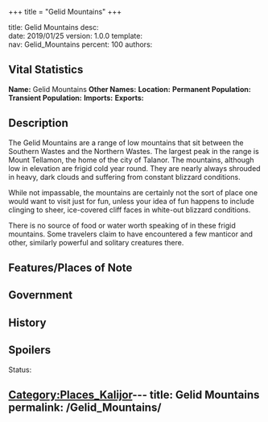 +++
title = "Gelid Mountains"
+++

title:		Gelid Mountains
desc:		
date:		2019/01/25
version:	1.0.0
template:	
nav:		Gelid_Mountains
percent:	100
authors:	
## Vital Statistics

**Name:** Gelid Mountains
**Other Names:**
**Location:**
**Permanent Population:**
**Transient Population:**
**Imports:**
**Exports:**

## Description

The Gelid Mountains are a range of low mountains that sit between the
Southern Wastes and the Northern Wastes. The largest peak in the range
is Mount Tellamon, the home of the city of Talanor. The mountains,
although low in elevation are frigid cold year round. They are nearly
always shrouded in heavy, dark clouds and suffering from constant
blizzard conditions.

While not impassable, the mountains are certainly not the sort of place
one would want to visit just for fun, unless your idea of fun happens to
include clinging to sheer, ice-covered cliff faces in white-out blizzard
conditions.

There is no source of food or water worth speaking of in these frigid
mountains. Some travelers claim to have encountered a few manticor and
other, similarly powerful and solitary creatures there.

## Features/Places of Note

## Government

## History

## Spoilers

<spoiler text="Spoilers">Status: </spoiler>

[Category:Places_Kalijor](Category:Places_Kalijor "wikilink")---
title: Gelid Mountains
permalink: /Gelid_Mountains/
---


